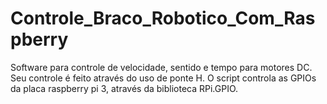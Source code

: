 # Controle_Braco_Robotico_Com_Raspberry
Software para controle de velocidade, sentido e tempo para motores DC. Seu controle é feito através do uso de ponte H.
O script controla as GPIOs da placa raspberry pi 3, através da biblioteca RPi.GPIO.
